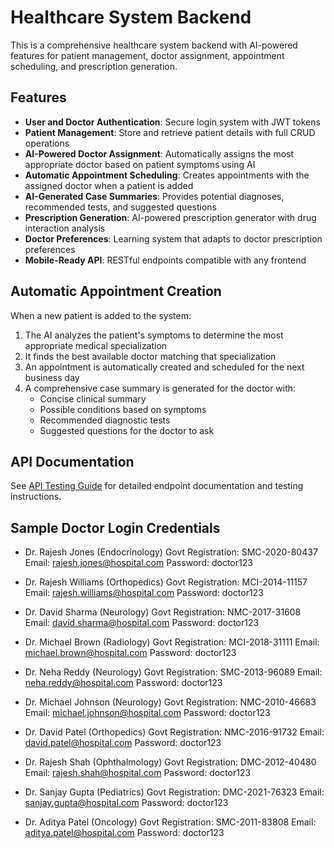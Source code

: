 # Healthcare System Backend

This is a comprehensive healthcare system backend with AI-powered features for patient management, doctor assignment, appointment scheduling, and prescription generation.

## Features

- **User and Doctor Authentication**: Secure login system with JWT tokens
- **Patient Management**: Store and retrieve patient details with full CRUD operations
- **AI-Powered Doctor Assignment**: Automatically assigns the most appropriate doctor based on patient symptoms using AI
- **Automatic Appointment Scheduling**: Creates appointments with the assigned doctor when a patient is added
- **AI-Generated Case Summaries**: Provides potential diagnoses, recommended tests, and suggested questions
- **Prescription Generation**: AI-powered prescription generator with drug interaction analysis
- **Doctor Preferences**: Learning system that adapts to doctor prescription preferences
- **Mobile-Ready API**: RESTful endpoints compatible with any frontend

## Automatic Appointment Creation

When a new patient is added to the system:

1. The AI analyzes the patient's symptoms to determine the most appropriate medical specialization
2. It finds the best available doctor matching that specialization
3. An appointment is automatically created and scheduled for the next business day
4. A comprehensive case summary is generated for the doctor with:
   - Concise clinical summary
   - Possible conditions based on symptoms
   - Recommended diagnostic tests
   - Suggested questions for the doctor to ask

## API Documentation

See [API Testing Guide](./guide.md) for detailed endpoint documentation and testing instructions.

## Sample Doctor Login Credentials

- Dr. Rajesh Jones (Endocrinology)
  Govt Registration: SMC-2020-80437
  Email: rajesh.jones@hospital.com
  Password: doctor123

- Dr. Rajesh Williams (Orthopedics)
  Govt Registration: MCI-2014-11157
  Email: rajesh.williams@hospital.com
  Password: doctor123

- Dr. David Sharma (Neurology)
  Govt Registration: NMC-2017-31608
  Email: david.sharma@hospital.com
  Password: doctor123

- Dr. Michael Brown (Radiology)
  Govt Registration: MCI-2018-31111
  Email: michael.brown@hospital.com
  Password: doctor123

- Dr. Neha Reddy (Neurology)
  Govt Registration: SMC-2013-96089
  Email: neha.reddy@hospital.com
  Password: doctor123

- Dr. Michael Johnson (Neurology)
  Govt Registration: NMC-2010-46683
  Email: michael.johnson@hospital.com
  Password: doctor123

- Dr. David Patel (Orthopedics)
  Govt Registration: NMC-2016-91732
  Email: david.patel@hospital.com
  Password: doctor123

- Dr. Rajesh Shah (Ophthalmology)
  Govt Registration: DMC-2012-40480
  Email: rajesh.shah@hospital.com
  Password: doctor123

- Dr. Sanjay Gupta (Pediatrics)
  Govt Registration: DMC-2021-76323
  Email: sanjay.gupta@hospital.com
  Password: doctor123

- Dr. Aditya Patel (Oncology)
  Govt Registration: SMC-2011-83808
  Email: aditya.patel@hospital.com
  Password: doctor123